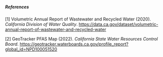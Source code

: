 
##### References

[1] Volumetric Annual Report of Wastewater and Recycled Water (2020). *California Division of Water Quality*. 
https://data.ca.gov/dataset/volumetric-annual-report-of-wastewater-and-recycled-water

[2] GeoTracker PFAS Map (2022). *California State Water Resources Control Board*. 
https://geotracker.waterboards.ca.gov/profile_report?global_id=NPD100051520